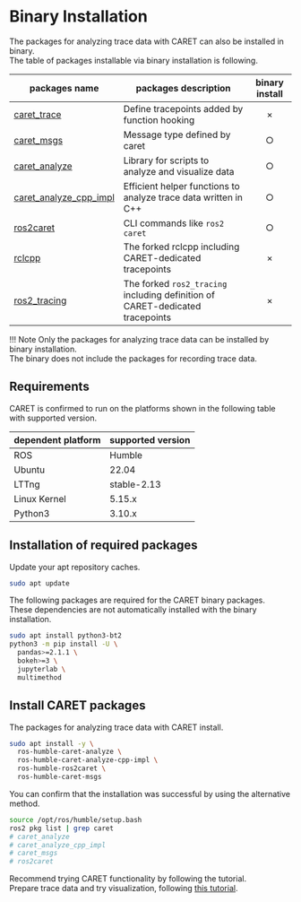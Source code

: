 # Binary Installation

The packages for analyzing trace data with CARET can also be installed in binary.<br>
The table of packages installable via binary installation is following.

| packages name                                                                 | packages description                                                          | binary install |
| ----------------------------------------------------------------------------- | ----------------------------------------------------------------------------- | :------------: |
| [caret_trace](https://github.com/tier4/caret_trace/tree/main/CARET_trace)     | Define tracepoints added by function hooking                                  |       ×        |
| [caret_msgs](https://github.com/tier4/caret_trace/tree/main/caret_msgs)       | Message type defined by caret                                                 |       ○        |
| [caret_analyze](https://github.com/tier4/caret_analyze)                       | Library for scripts to analyze and visualize data                             |       ○        |
| [caret_analyze_cpp_impl](https://github.com/tier4/caret_analyze_cpp_impl.git) | Efficient helper functions to analyze trace data written in C++               |       ○        |
| [ros2caret](https://github.com/tier4/ros2caret.git)                           | CLI commands like `ros2 caret`                                                |       ○        |
| [rclcpp](https://github.com/tier4/rclcpp/tree/v0.3.0)                         | The forked rclcpp including CARET-dedicated tracepoints                       |       ×        |
| [ros2_tracing](https://github.com/tier4/ros2_tracing/tree/v0.3.0)             | The forked `ros2_tracing` including definition of CARET-dedicated tracepoints |       ×        |

<prettier-ignore-start>
!!! Note
    Only the packages for analyzing trace data can be installed by binary installation.<br>
    The binary does not include the packages for recording trace data.
<prettier-ignore-end>

## Requirements

CARET is confirmed to run on the platforms shown in the following table with supported version.

| dependent platform | supported version |
| ------------------ | ----------------- |
| ROS                | Humble            |
| Ubuntu             | 22.04             |
| LTTng              | stable-2.13       |
| Linux Kernel       | 5.15.x            |
| Python3            | 3.10.x            |

## Installation of required packages

Update your apt repository caches.

```bash
sudo apt update
```

The following packages are required for the CARET binary packages.<br>
These dependencies are not automatically installed with the binary installation.

```bash
sudo apt install python3-bt2
python3 -m pip install -U \
  pandas>=2.1.1 \
  bokeh>=3 \
  jupyterlab \
  multimethod
```

## Install CARET packages

The packages for analyzing trace data with CARET install.

```bash
sudo apt install -y \
  ros-humble-caret-analyze \
  ros-humble-caret-analyze-cpp-impl \
  ros-humble-ros2caret \
  ros-humble-caret-msgs
```

You can confirm that the installation was successful by using the alternative method.

```bash
source /opt/ros/humble/setup.bash
ros2 pkg list | grep caret
# caret_analyze
# caret_analyze_cpp_impl
# caret_msgs
# ros2caret
```

Recommend trying CARET functionality by following the tutorial.<br>
Prepare trace data and try visualization, following [this tutorial](https://tier4.github.io/caret_doc/main/tutorials/visualization/).
